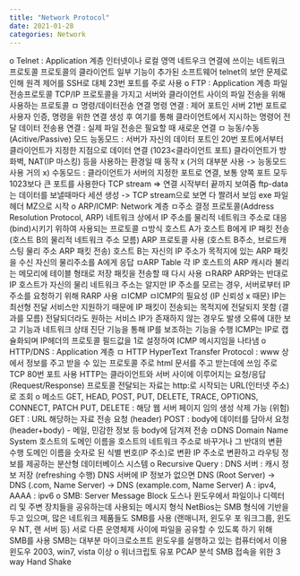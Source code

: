 ```yaml
---
title: "Network Protocol"
date: 2021-01-28
categories: Network
---
```

o Telnet :
Application 계층
인터넷이나 로컬 영역 네트우크 연결에 쓰이는 네트워크 프로토콜
프로토콜의 클라이언트 일부 기능이 추가된 소프트웨어
telnet의 보안 문제로 인해 원격 제어를 SSH로 대체
23번 포트를 주로 사용
o FTP :
Application 계층
파일전송프로토콜
TCP/IP 프로토콜을 가지고 서버와 클라이언트 사이의 파일 전송을 위해 사용하는 프로토콜
ㅁ 명령/데이터전송 연결
명령 연결 : 제어 포트인 서버 21번 포트로 사용자 인증, 명령을 위한 연결 생성 후 여기를 통해 클라이언트에서 지시하는 명령어 전달
데이터 전송용 연결 : 실제 파일 전송은 필요할 때 새로운 연결
ㅁ 능동/수동(Acitive/Passive) 모드
능동모드 : 서버가 자신의 데이터 포트인 20번 포트에서부터 클라이언트가 지정한 지점으로 데이터 연결 (1023<클라이언트 포트)
           클라이언트가 방화벽, NAT(IP 마스킹) 등을 사용하는 환경일 때 동작 x (거의 대부분 사용 -> 능동모드 사용 거의 x)
수동모드 : 클라이언트가 서버의 지정한 포트로 연결, 보통 양쪽 포트 모두 1023보다 큰 포트를 사용한다
TCP stream => 연결 시작부터 끝까지 보여줌
ftp-data 는 데이터를 보낼때마다 세션 생성 -> TCP stream으로 보면 다 짤려서 보임
exe 파일 헤더 MZ으로 시작
o ARP/ICMP:
Network 계층
ㅁ주소 결정 프로토콜(Address Resolution Protocol, ARP)
네트워크 상에서 IP 주소를 물리적 네트워크 주소로 대응(bind)시키기 위하여 사용되는 프로토콜
ㅁ방식
호스트 A가 호스트 B에게 IP 패킷 전송 (호스트 B의 물리적 네트워크 주소 모름)
ARP 프로토콜 사용 (호스트 B주소, 브로드캐스팅 물리 주소 ARP 패킷 전송)
호스트 B는 자신의 IP 주소가 목적지에 있는 ARP 패킷을 수신
자신의 물리주소를 A에게 응답
ㅁARP Table
각 IP 호스트의 ARP 캐시라 불리는 메모리에 테이블 형태로 저장
패킷을 전송할 때 다시 사용
ㅁRARP
ARP와는 반대로 IP 호스트가 자신의 물리 네트워크 주소는 알지만 IP 주소를 모르는 경우, 서버로부터 IP 주소를 요청하기 위해 RARP 사용
ㅁICMP
ㅁICMP의 필요성 (IP 신뢰성 x 때문)
IP는 최선형 전달 서비스만 지원하기 때문에 IP 패킷이 전송되는 목적지에 전달되지 못함 (결과를 모름)
전달되더라도 원하는 서비스 IP가 존재하지 않는 경우도 발생
오류에 대한 보고 기능과 네트워크 상태 진단 기능을 통해 IP를 보조하는 기능을 수행
ICMP는 IP로 캡슐화되며 IP헤더의 프로토콜 필드값을 1로 설정하여 ICMP 메시지임을 나타냄
o HTTP/DNS :
Application 계층
ㅁ HTTP
HyperText Transfer Protocol : www 상에서 정보를 주고 받을 수 있는 프로토콜
주로 html 문서를 주고 받는데에 쓰임
주로 TCP 80번 포트 사용
HTTP는 클라이언트와 서버 사이에 이루어지는 요청/응답(Request/Response) 프로토콜
전달되는 자료는 http:로 시작되는 URL(인터넷 주소)로 조회
o 메소드
GET, HEAD, POST, PUT, DELETE, TRACE, OPTIONS, CONNECT, PATCH
PUT, DELETE : 해당 웹 서버 페이지 임의 생성 삭제 가능 (위험)
GET : URL 해당하는 자료 전송 요청 (header)
POST : body에 데이터를 담아서 요청  (header+body) - 메일, 민감한 정보 등 body에 담겨져 전송
ㅁDNS
Domain Name System
호스트의 도메인 이름을 호스트의 네트워크 주소로 바꾸거나 그 반대의 변환 수행
도메인 이름을 숫자로 된 식별 번호(IP 주소)로 변환
IP 주소로 변환하고 라우팅 정보를 제공하는 분산형 데이터베이스 시스템
o Recursive Query : 
DNS 서버 : 캐시 정보 저장 (refreshing 수행)
DNS 서버에 IP 정보가 없으면 DNS (Root Server)
-> DNS (.com, Name Server) -> DNS (example.com, Name Server)
A : ipv4, AAAA : ipv6
o SMB:
Server Message Block
도스나 윈도우에서 파일이나 디렉터리 및 주변 장치들을 공유하는데 사용되는 메시지 형식
NetBios는 SMB 형식에 기반을 두고 있으며, 많은 네트워크 제품들도 SMB를 사용
(랜매니저, 윈도우 포 워크그룹, 윈도우 NT, 랜 서버 등)
서로 다른 운영체제 사이에 파일을 공유할 수 있도록 하기 위해 SMB를 사용
SMB는 대부분 마이크로소프트 윈도우를 실행하고 있는 컴퓨터에서 이용
윈도우 2003, win7, vista 이상
o 워너크립토 유포 PCAP 분석
SMB 접속을 위한 3 way Hand Shake
